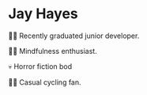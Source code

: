 **<h1>Jay Hayes</h1>**

<p>👨‍💻 Recently graduated junior developer.</p>
<p>🧘‍♂️ Mindfulness enthusiast.</p>
<p>💀 Horror fiction bod</p>
<p>🚴‍♂️ Casual cycling fan.</p>
